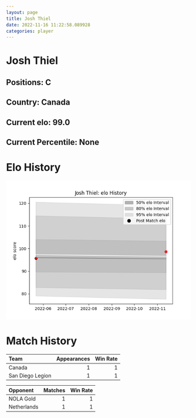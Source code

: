 ```yaml
---  
layout: page  
title: Josh Thiel  
date: 2022-11-16 11:22:58.089928  
categories: player  
---
```

# Josh Thiel

## Positions: C

## Country: Canada

## Current elo: 99.0

## Current Percentile: None

# Elo History


![elo history](history_JoshThiel.png)
# Match History


| Team             |   Appearances |   Win Rate |
|:-----------------|--------------:|-----------:|
| Canada           |             1 |          1 |
| San Diego Legion |             1 |          1 |

| Opponent    |   Matches |   Win Rate |
|:------------|----------:|-----------:|
| NOLA Gold   |         1 |          1 |
| Netherlands |         1 |          1 |